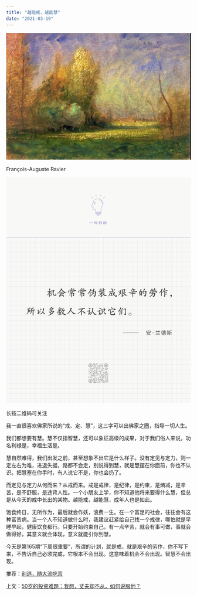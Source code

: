 ```yaml
---
title: "越能戒，越能慧"
date: "2021-03-19"
---
```


![连岳文章](images/连岳文章picture-23.jpg)

François-Auguste Ravier  

  

![连岳文章](images/连岳文章picture-24.jpg)

长按二维码可关注

  

我一直很喜欢佛家所说的“戒、定、慧”，这三字可以出佛家之圈，指导一切人生。

  

我们都想要有慧。慧不仅指智慧，还可以象征高级的成果，对于我们俗人来说，功名利禄是，幸福生活是。

  

慧自然难得，我们出发之前，甚至想象不出它是什么样子。没有定见与定力，则一定左右为难，进退失据，路都不会走，别说得到慧，就是慧摆在你面前，你也不认识。把慧塞在你手时，有人说它不是，你也会扔了。

  

而定见与定力从何而来？从戒而来。戒是戒律，是纪律，是约束，是熵减，是辛苦，是不舒服，是违背人性。一个小朋友上学，你不知道他将来要得什么慧，但总是从今天的戒中长出的某物。越能戒，越能慧，成年人也是如此。

  

饱食终日，无所作为，最后就会作妖，浪费一生。在一个富足的社会，往往会有这种富贵病。当一个人不知道做什么时，我建议赶紧给自己找一个戒律，哪怕就是早睡早起，健康饮食都行。只要开始约束自己，有一点辛苦，就会有事可做，事就会做得好，其意义就会体现，意义就能引你到慧。

  

今天是第165期“下周很重要”，所谓的计划，就是戒，就是艰辛的劳作，你不写下来，不告诉自己必须完成，它根本不会出现。这意味着机会不会出现。智慧不会出现。

  

推荐：[别逃，随大流吃苦](http://mp.weixin.qq.com/s?__biz=MjM5NDU0Mjk2MQ==&mid=2651633429&idx=1&sn=2458cd8c2c967e23ed71bee773e1bad1&chksm=bd7e330b8a09ba1dbf14722390fe40a11f89925ab32bc0dbc98b273f5e95193f67fc7ae380be&scene=21#wechat_redirect)  

上文：[50岁的投资难题：我想，丈夫却不从，如何说服他？](http://mp.weixin.qq.com/s?__biz=MjM5NDU0Mjk2MQ==&mid=2651691132&idx=1&sn=bddc2354241fbdcf34005a93c4585336&chksm=bd7f1c628a0895742610131a059f17ac12ee4c9b42514d942fe3b8c947b1b044a9a60b5c5203&scene=21#wechat_redirect)
